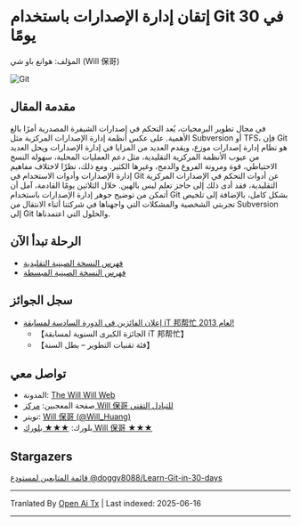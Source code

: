 # إتقان إدارة الإصدارات باستخدام Git في 30 يومًا

المؤلف: هوانغ باو شي (Will 保哥)

![Git](https://raw.githubusercontent.com/doggy8088/Learn-Git-in-30-days/master/zh-tw/figures/README/01.png)

## مقدمة المقال

في مجال تطوير البرمجيات، يُعد التحكم في إصدارات الشيفرة المصدرية أمرًا بالغ الأهمية. على عكس أنظمة إدارة الإصدارات المركزية مثل Subversion أو TFS، فإن Git هو نظام إدارة إصدارات موزع، ويقدم العديد من المزايا في إدارة الإصدارات ويحل العديد من عيوب الأنظمة المركزية التقليدية، مثل دعم العمليات المحلية، سهولة النسخ الاحتياطي، قوة ومرونة الفروع والدمج، وغيرها الكثير. ومع ذلك، نظرًا لاختلاف مفاهيم إدارة الإصدارات وأدوات الاستخدام في Git عن أدوات التحكم في الإصدارات المركزية التقليدية، فقد أدى ذلك إلى حاجز تعلم ليس بالهين. خلال الثلاثين يومًا القادمة، آمل أن أتمكن من توضيح جوهر إدارة الإصدارات باستخدام Git بشكل كامل، بالإضافة إلى تلخيص تجربتي الشخصية والمشكلات التي واجهناها في شركتنا أثناء الانتقال من Subversion إلى Git والحلول التي اعتمدناها.

## الرحلة تبدأ الآن

* [فهرس النسخة الصينية التقليدية](https://raw.githubusercontent.com/doggy8088/Learn-Git-in-30-days/master/zh-tw/README.md)
* [فهرس النسخة الصينية المبسطة](https://raw.githubusercontent.com/doggy8088/Learn-Git-in-30-days/master/zh-cn/README.md)

## سجل الجوائز

* [إعلان الفائزين في الدورة السادسة لمسابقة iT 邦帮忙 لعام 2013!](https://ithelp.ithome.com.tw/articles/10142953)
  * 【الجائزة الكبرى السنوية لمسابقة iT 邦帮忙】
  * 【فئة تقنيات التطوير – بطل السنة】

## تواصل معي

* المدونة: [The Will Will Web](https://blog.miniasp.com/)
* صفحة المعجبين: [مركز Will 保哥 للتبادل التقني](https://www.facebook.com/will.fans)
* تويتر: [Will 保哥 (@Will_Huang)](https://twitter.com/Will_Huang)
* بلورك: [★★★ بلورك Will 保哥 ★★★](https://www.plurk.com/willh/invite)

## Stargazers

[قائمة المتابعين لمستودع @doggy8088/Learn-Git-in-30-days](https://reporoster.com/stars/doggy8088/Learn-Git-in-30-days)

---

Tranlated By [Open Ai Tx](https://github.com/OpenAiTx/OpenAiTx) | Last indexed: 2025-06-16

---